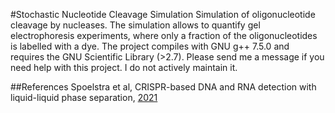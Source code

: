 #Stochastic Nucleotide Cleavage Simulation
Simulation of oligonucleotide cleavage by nucleases.
The simulation allows to quantify gel electrophoresis experiments, where only a fraction of the oligonucleotides is labelled with a dye.
The project compiles with GNU g++ 7.5.0 and requires the GNU Scientific Library (>2.7).
Please send me a message if you need help with this project. I do not actively maintain it.

##References
Spoelstra et al, CRISPR-based DNA and RNA detection with liquid-liquid phase separation, [2021](https://doi.org/10.1016/j.bpj.2021.02.013)

